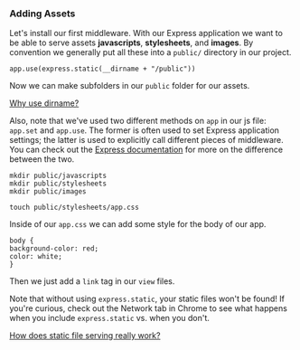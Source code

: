 ### Adding Assets

Let's install our first middleware. With our Express application we want to be able to serve assets **javascripts**, **stylesheets**, and **images**. By convention we generally put all these into a `public/` directory in our project.

`app.use(express.static(__dirname + "/public"))`

Now we can make subfolders in our `public` folder for our assets.

[Why use dirname?](http://stackoverflow.com/questions/16727045/node-js-express-js-relative-paths-dot-or-dirname-or-without-any-prefix)

Also, note that we've used two different methods on `app` in our js file: `app.set` and `app.use`. The former is often used to set Express application settings; the latter is used to explicitly call different pieces of middleware. You can check out the [Express documentation]() for more on the difference between the two.

```
mkdir public/javascripts
mkdir public/stylesheets
mkdir public/images

touch public/stylesheets/app.css
```

Inside of our `app.css` we can add some style for the body of our app.

```
body {
background-color: red;
color: white;
}
```


Then we just add a `link` tag in our `view` files.

Note that without using `express.static`, your static files won't be found! If you're curious, check out the Network tab in Chrome to see what happens when you include `express.static` vs. when you don't.

[How does static file serving really work?](http://stackoverflow.com/questions/18900990/express-js-node-js-how-does-static-file-serving-really-work)
